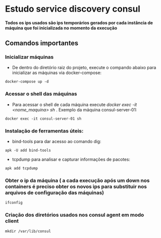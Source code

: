 # Estudo service discovery consul

#### Todos os ips usados são ips temporários gerados por cada instância de máquina que foi inicializada no momento da execução

## Comandos importantes

### Inicializar máquinas
* De dentro do diretório raiz do projeto, execute o compando abaixo para inicializar as máquinas via docker-compose: 
```
docker-compose up -d
```
### Acessar o shell das máquinas
* Para acessar o shell de cada máquina execute *docker exec -it <nome_maquina> sh* . Exemplo da máquina consul-server-01:
```
docker exec -it consul-server-01 sh
```
### Instalação de ferramentas úteis:
-  bind-tools para dar acesso ao comando dig:
```
apk -U add bind-tools
```
-  tcpdump para analisar e capturar informações de pacotes:
```
apk add tcpdump
```
### Obter o ip da máquina ( a cada execução após um down nos containers é preciso obter os novos ips para substituir nos arquivos de configuração das máquinas)

```
ifconfig
```

### Criação dos diretórios usados nos consul agent em modo client

```
mkdir /var/lib/consul
```

